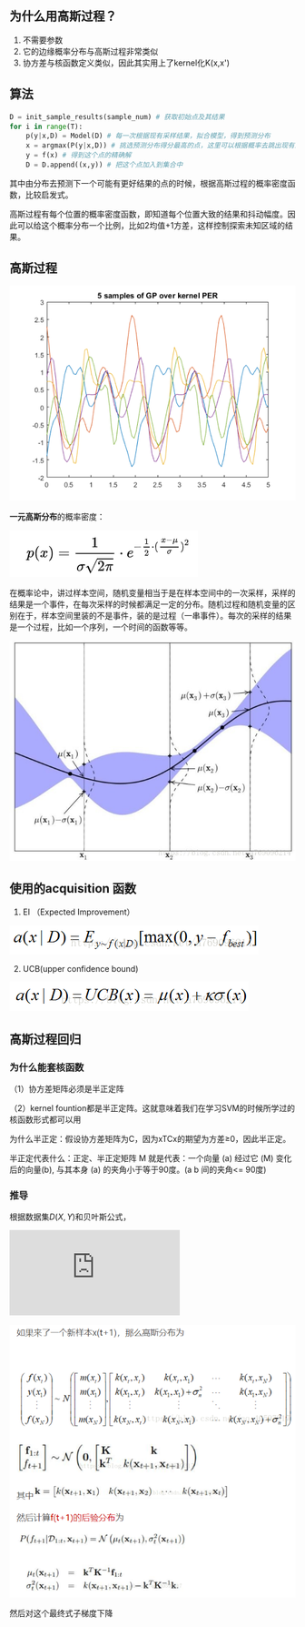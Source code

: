 ## 为什么用高斯过程？

1. 不需要参数
2. 它的边缘概率分布与高斯过程非常类似
3. 协方差与核函数定义类似，因此其实用上了kernel化K(x,x')

## 算法

```python
D = init_sample_results(sample_num) # 获取初始点及其结果
for i in range(T):
    p(y|x,D) = Model(D) # 每一次根据现有采样结果，拟合模型，得到预测分布
    x = argmax(P(y|x,D)) # 挑选预测分布得分最高的点，这里可以根据概率去跳出现有采样的局部性
    y = f(x) # 得到这个点的精确解
    D = D.append((x,y)) # 把这个点加入到集合中
```

其中由分布去预测下一个可能有更好结果的点的时候，根据高斯过程的概率密度函数，比较启发式。

高斯过程有每个位置的概率密度函数，即知道每个位置大致的结果和抖动幅度。因此可以给这个概率分布一个比例，比如2均值+1方差，这样控制探索未知区域的结果。

## 高斯过程

![img](贝叶斯优化.assets/v2-6a39743305a5745a01f06cf80d1b8db2_720w.png)

**一元高斯分布**的概率密度：

![image-20200321172636816](贝叶斯优化.assets/image-20200321172636816.png)

在概率论中，讲过样本空间，随机变量相当于是在样本空间中的一次采样，采样的结果是一个事件，在每次采样的时候都满足一定的分布。随机过程和随机变量的区别在于，样本空间里装的不是事件，装的是过程（一串事件）。每次的采样的结果是一个过程，比如一个序列，一个时间的函数等等。

![img](贝叶斯优化.assets/20180704235618729.jfif)

## 使用的acquisition 函数

1. EI （Expected Improvement）

![img](贝叶斯优化.assets/20180705011215541.png)

2. UCB(upper confidence bound)

![img](贝叶斯优化.assets/2018070500562871.png)

## 高斯过程回归



### 为什么能套核函数  

（1）协方差矩阵必须是半正定阵

  （2）kernel fountion都是半正定阵。这就意味着我们在学习SVM的时候所学过的核函数形式都可以用

为什么半正定：假设协方差矩阵为C，因为xTCx的期望为方差≥0，因此半正定。

半正定代表什么：正定、半正定矩阵 M 就是代表：一个向量 (a) 经过它 (M) 变化后的向量(b), 与其本身 (a) 的夹角小于等于90度。(a b 间的夹角<= 90度)

### 推导

根据数据集$D(X,Y)$和贝叶斯公式，

![p(贝叶斯优化.assets/gif.gif)=\frac{p(f|f*)p(f*)}{p(f)}=\frac{p(f,f*)}{p(f)}](https://private.codecogs.com/gif.latex?p%28f*%7Cf%29%3D%5Cfrac%7Bp%28f%7Cf*%29p%28f*%29%7D%7Bp%28f%29%7D%3D%5Cfrac%7Bp%28f%2Cf*%29%7D%7Bp%28f%29%7D)



![image-20200322172419005](贝叶斯优化.assets/image-20200322172419005.png)

然后对这个最终式子梯度下降

